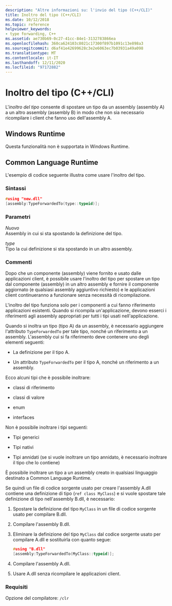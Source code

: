 ```yaml
---
description: "Altre informazioni su: l'invio del tipo (C++/CLI)"
title: Inoltro del tipo (C++/CLI)
ms.date: 10/12/2018
ms.topic: reference
helpviewer_keywords:
- type forwarding, C++
ms.assetid: ae730b69-0c27-41cc-84e1-3132783866ea
ms.openlocfilehash: 360ca624103c8021c17300f897b1091c13e898a3
ms.sourcegitcommit: d6af41e42699628c3e2e6063ec7b03931a49a098
ms.translationtype: MT
ms.contentlocale: it-IT
ms.lasthandoff: 12/11/2020
ms.locfileid: "97172882"
---
```

# <a name="type-forwarding-ccli"></a>Inoltro del tipo (C++/CLI)

L'*inoltro del tipo* consente di spostare un tipo da un assembly (assembly A) a un altro assembly (assembly B) in modo che non sia necessario ricompilare i client che fanno uso dell'assembly A.

## <a name="windows-runtime"></a>Windows Runtime

Questa funzionalità non è supportata in Windows Runtime.

## <a name="common-language-runtime"></a>Common Language Runtime

L'esempio di codice seguente illustra come usare l'inoltro del tipo.

### <a name="syntax"></a>Sintassi

```cpp
#using "new.dll"
[assembly:TypeForwardedTo(type::typeid)];
```

### <a name="parameters"></a>Parametri

*Nuovo*<br/>
Assembly in cui si sta spostando la definizione del tipo.

*type*<br/>
Tipo la cui definizione si sta spostando in un altro assembly.

### <a name="remarks"></a>Commenti

Dopo che un componente (assembly) viene fornito e usato dalle applicazioni client, è possibile usare l'inoltro del tipo per spostare un tipo dal componente (assembly) in un altro assembly e fornire il componente aggiornato (e qualsiasi assembly aggiuntivo richiesto) e le applicazioni client continueranno a funzionare senza necessità di ricompilazione.

L'inoltro del tipo funziona solo per i componenti a cui fanno riferimento applicazioni esistenti. Quando si ricompila un'applicazione, devono esserci i riferimenti agli assembly appropriati per tutti i tipi usati nell'applicazione.

Quando si inoltra un tipo (tipo A) da un assembly, è necessario aggiungere l'attributo `TypeForwardedTo` per tale tipo, nonché un riferimento a un assembly. L'assembly cui si fa riferimento deve contenere uno degli elementi seguenti:

- La definizione per il tipo A.

- Un attributo `TypeForwardedTo` per il tipo A, nonché un riferimento a un assembly.

Ecco alcuni tipi che è possibile inoltrare:

- classi di riferimento

- classi di valore

- enum

- interfaces

Non è possibile inoltrare i tipi seguenti:

- Tipi generici

- Tipi nativi

- Tipi annidati (se si vuole inoltrare un tipo annidato, è necessario inoltrare il tipo che lo contiene)

È possibile inoltrare un tipo a un assembly creato in qualsiasi linguaggio destinato a Common Language Runtime.

Se quindi un file di codice sorgente usato per creare l'assembly A.dll contiene una definizione di tipo (`ref class MyClass`) e si vuole spostare tale definizione di tipo nell'assembly B.dll, è necessario:

1. Spostare la definizione del tipo `MyClass` in un file di codice sorgente usato per compilare B.dll.

2. Compilare l'assembly B.dll.

3. Eliminare la definizione del tipo `MyClass` dal codice sorgente usato per compilare A.dll e sostituirla con quanto segue:

    ```cpp
    #using "B.dll"
    [assembly:TypeForwardedTo(MyClass::typeid)];
    ```

4. Compilare l'assembly A.dll.

5. Usare A.dll senza ricompilare le applicazioni client.

### <a name="requirements"></a>Requisiti

Opzione del compilatore: `/clr`
